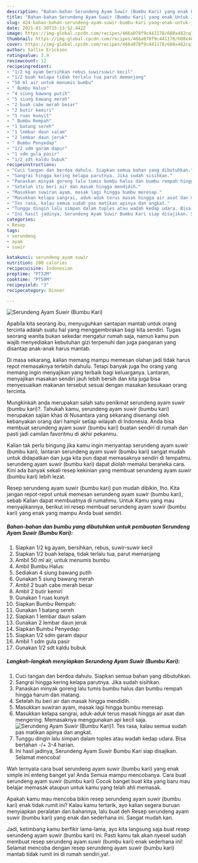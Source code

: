 ```yaml
---
description: "Bahan-bahan Serundeng Ayam Suwir (Bumbu Kari) yang enak Untuk Jualan"
title: "Bahan-bahan Serundeng Ayam Suwir (Bumbu Kari) yang enak Untuk Jualan"
slug: 424-bahan-bahan-serundeng-ayam-suwir-bumbu-kari-yang-enak-untuk-jualan
date: 2021-01-30T15:13:52.442Z
image: https://img-global.cpcdn.com/recipes/466a078f9c441178/680x482cq70/serundeng-ayam-suwir-bumbu-kari-foto-resep-utama.jpg
thumbnail: https://img-global.cpcdn.com/recipes/466a078f9c441178/680x482cq70/serundeng-ayam-suwir-bumbu-kari-foto-resep-utama.jpg
cover: https://img-global.cpcdn.com/recipes/466a078f9c441178/680x482cq70/serundeng-ayam-suwir-bumbu-kari-foto-resep-utama.jpg
author: Sallie Erickson
ratingvalue: 3.9
reviewcount: 12
recipeingredient:
- "1/2 kg ayam bersihkan rebus suwirsuwir kecil"
- "1/2 buah kelapa tidak terlalu tua parut memanjang"
- "50 ml air untuk menumis bumbu"
- " Bumbu Halus"
- "4 siung bawang putih"
- "5 siung bawang merah"
- "2 buah cabe merah besar"
- "2 butir kemiri"
- "1 ruas kunyit"
- " Bumbu Rempah"
- "1 batang sereh"
- "1 lembar daun salam"
- "2 lembar daun jeruk"
- " Bumbu Penyedap"
- "1/2 sdm garam dapur"
- "1 sdm gula pasir"
- "1/2 sdt kaldu bubuk"
recipeinstructions:
- "Cuci tangan dan berdoa dahulu. Siapkan semua bahan yang dibutuhkan."
- "Sangrai hingga kering kelapa parutnya. Jika sudah sisihkan."
- "Panaskan minyak goreng lalu tumis bumbu halus dan bumbu rempah hingga harum dan matang."
- "Setelah itu beri air dan masak hingga mendidih."
- "Masukkan suwiran ayam, masak lagi hingga bumbu meresap."
- "Masukkan kelapa sangrai, aduk-aduk terus masak hingga air asat dan mengering. Memasaknya menggunakan api kecil saja."
- "Tes rasa, kalau semua sudah pas matikan apinya dan angkat."
- "Tunggu dingin lalu simpan dalam toples atau wadah kedap udara. Bisa bertahan -/+ 3-4 harian."
- "Ini hasil jadinya, Serundeng Ayam Suwir Bumbu Kari siap disajikan. Selamat mencoba!"
categories:
- Resep
tags:
- serundeng
- ayam
- suwir

katakunci: serundeng ayam suwir 
nutrition: 200 calories
recipecuisine: Indonesian
preptime: "PT32M"
cooktime: "PT50M"
recipeyield: "3"
recipecategory: Dinner

---
```



![Serundeng Ayam Suwir (Bumbu Kari)](https://img-global.cpcdn.com/recipes/466a078f9c441178/680x482cq70/serundeng-ayam-suwir-bumbu-kari-foto-resep-utama.jpg)

Apabila kita seorang ibu, menyuguhkan santapan mantab untuk orang tercinta adalah suatu hal yang menggembirakan bagi kita sendiri. Tugas seorang  wanita bukan sekedar mengatur rumah saja, namun kamu pun wajib menyediakan kebutuhan gizi terpenuhi dan juga panganan yang disantap anak-anak harus mantab.

Di masa  sekarang, kalian memang mampu memesan olahan jadi tidak harus repot memasaknya terlebih dahulu. Tetapi banyak juga lho orang yang memang ingin menyajikan yang terbaik bagi keluarganya. Lantaran, menyajikan masakan sendiri jauh lebih bersih dan kita juga bisa menyesuaikan makanan tersebut sesuai dengan masakan kesukaan orang tercinta. 



Mungkinkah anda merupakan salah satu penikmat serundeng ayam suwir (bumbu kari)?. Tahukah kamu, serundeng ayam suwir (bumbu kari) merupakan sajian khas di Nusantara yang sekarang disenangi oleh kebanyakan orang dari hampir setiap wilayah di Indonesia. Anda bisa membuat serundeng ayam suwir (bumbu kari) buatan sendiri di rumah dan pasti jadi camilan favoritmu di akhir pekanmu.

Kalian tak perlu bingung jika kamu ingin menyantap serundeng ayam suwir (bumbu kari), lantaran serundeng ayam suwir (bumbu kari) sangat mudah untuk didapatkan dan juga kita pun dapat memasaknya sendiri di tempatmu. serundeng ayam suwir (bumbu kari) dapat diolah memalui beraneka cara. Kini ada banyak sekali resep kekinian yang membuat serundeng ayam suwir (bumbu kari) lebih lezat.

Resep serundeng ayam suwir (bumbu kari) pun mudah dibikin, lho. Kita jangan repot-repot untuk memesan serundeng ayam suwir (bumbu kari), sebab Kalian dapat membuatnya di rumahmu. Untuk Kamu yang mau menyajikannya, berikut ini resep membuat serundeng ayam suwir (bumbu kari) yang enak yang mampu Anda buat sendiri.

<!--inarticleads1-->

##### Bahan-bahan dan bumbu yang dibutuhkan untuk pembuatan Serundeng Ayam Suwir (Bumbu Kari):

1. Siapkan 1/2 kg ayam, bersihkan, rebus, suwir-suwir kecil
1. Siapkan 1/2 buah kelapa, tidak terlalu tua, parut memanjang
1. Ambil 50 ml air, untuk menumis bumbu
1. Ambil  Bumbu Halus:
1. Sediakan 4 siung bawang putih
1. Gunakan 5 siung bawang merah
1. Ambil 2 buah cabe merah besar
1. Ambil 2 butir kemiri
1. Gunakan 1 ruas kunyit
1. Siapkan  Bumbu Rempah:
1. Gunakan 1 batang sereh
1. Siapkan 1 lembar daun salam
1. Gunakan 2 lembar daun jeruk
1. Siapkan  Bumbu Penyedap:
1. Siapkan 1/2 sdm garam dapur
1. Ambil 1 sdm gula pasir
1. Gunakan 1/2 sdt kaldu bubuk




<!--inarticleads2-->

##### Langkah-langkah menyiapkan Serundeng Ayam Suwir (Bumbu Kari):

1. Cuci tangan dan berdoa dahulu. Siapkan semua bahan yang dibutuhkan.
1. Sangrai hingga kering kelapa parutnya. Jika sudah sisihkan.
1. Panaskan minyak goreng lalu tumis bumbu halus dan bumbu rempah hingga harum dan matang.
1. Setelah itu beri air dan masak hingga mendidih.
1. Masukkan suwiran ayam, masak lagi hingga bumbu meresap.
1. Masukkan kelapa sangrai, aduk-aduk terus masak hingga air asat dan mengering. Memasaknya menggunakan api kecil saja.
<img src="//assets-global.cpcdn.com/assets/icons/button_play-2c75c40dde080a61004c1f40b05d8f140eaff45d7e9e6481dc71c63d2e7c4909.png" alt="Serundeng Ayam Suwir (Bumbu Kari)">1. Tes rasa, kalau semua sudah pas matikan apinya dan angkat.
1. Tunggu dingin lalu simpan dalam toples atau wadah kedap udara. Bisa bertahan -/+ 3-4 harian.
1. Ini hasil jadinya, Serundeng Ayam Suwir Bumbu Kari siap disajikan. Selamat mencoba!




Wah ternyata cara buat serundeng ayam suwir (bumbu kari) yang enak simple ini enteng banget ya! Anda Semua mampu mencobanya. Cara buat serundeng ayam suwir (bumbu kari) Cocok banget buat kita yang baru mau belajar memasak ataupun untuk kamu yang telah ahli memasak.

Apakah kamu mau mencoba bikin resep serundeng ayam suwir (bumbu kari) enak tidak rumit ini? Kalau kamu tertarik, ayo kalian segera buruan menyiapkan peralatan dan bahannya, lalu buat deh Resep serundeng ayam suwir (bumbu kari) yang enak dan sederhana ini. Sangat mudah kan. 

Jadi, ketimbang kamu berfikir lama-lama, ayo kita langsung saja buat resep serundeng ayam suwir (bumbu kari) ini. Pasti kamu tak akan nyesel sudah membuat resep serundeng ayam suwir (bumbu kari) enak sederhana ini! Selamat mencoba dengan resep serundeng ayam suwir (bumbu kari) mantab tidak rumit ini di rumah sendiri,ya!.

